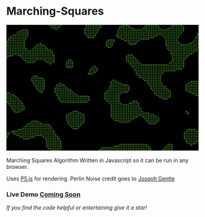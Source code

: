# Marching-Squares

<img src="https://raw.githubusercontent.com/Logan-Ruf/Marching-Squares/main/images/marching_squares.png" alt="Marching Squares Preview" title="Marching Squares" width="750" style="align-content: center"/>

Marching Squares Algorithm Written in Javascript so it can be run in any browser.

Uses [P5.js](https://p5js.org/) for rendering.
Perlin Noise credit goes to [Joseph Gentle](https://github.com/josephg/noisejs)

### Live Demo [Coming Soon](ckcollab.com)

*If you find the code helpful or entertaining give it a star!*